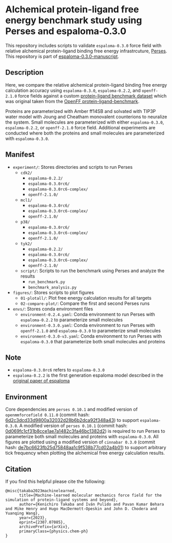 # Alchemical protein-ligand free energy benchmark study using Perses and espaloma-0.3.0
This repository includes scripts to validate `espaloma-0.3.0` force field with relative alchemical protein-ligand binding free energy infrastrcuture, [Perses](https://github.com/choderalab/perses). This repository is part of [espaloma-0.3.0-manuscript](https://github.com/choderalab/espaloma-0.3.0-manuscript).

## Description
Here, we compare the relative alchemical protein-ligand binding free energy calculation accuracy using `espaloma-0.3.0`, `espaloma-0.2.2`, and `openff-2.1.0` force fields against a custom [protein-ligand benchmark dataset](https://github.com/kntkb/protein-ligand-benchmark-custom) which was original taken from the [OpenFF protein-ligand-benchmark](https://github.com/openforcefield/protein-ligand-benchmark). 

Proteins are parameterized with Amber ff14SB and solvated with TIP3P water model with Joung and Cheatham monovalent counterions to neuralize the system. Small molecules are parameterized with either `espaloma-0.3.0`, `espaloma-0.2.2`, or `openff-2.1.0` force field. Additional experiments are conducted where both the proteins and small molecules are parameterized with `espaloma-0.3.0`.


## Manifest
- `experiment/`: Stores directories and scripts to run Perses
    - `cdk2/`
        - `espaloma-0.2.2/`
        - `espaloma-0.3.0rc6/`
        - `espaloma-0.3.0rc6-complex/`
        - `openff-2.1.0/`
    - `mcl1/`
        - `espaloma-0.3.0rc6/`
        - `espaloma-0.3.0rc6-complex/`
        - `openff-2.1.0/`
    - `p38/`
        - `espaloma-0.3.0rc6/`
        - `espaloma-0.3.0rc6-complex/`
        - `openff-2.1.0/`
    - `tyk2/`
        - `espaloma-0.2.2/`
        - `espaloma-0.3.0rc6/`
        - `espaloma-0.3.0rc6-complex/`
        - `openff-2.1.0/`
    - `script/`: Scripts to run the benchmark using Perses and analyze the results
        - `run_benchmark.py`
        - `benchmark_analysis.py`
- `figures/`: Stores scripts to plot figures
    - `01-plotall/`: Plot free energy calculation results for all targets
    - `02-compare-plot/`: Compare the first and second Perses runs
- `envs/`: Stores conda environment files
    - `environment-0.2.4.yaml`: Conda environment to run Perses with `espaloma-0.2.2` to parameterize small molecules
    - `environment-0.3.0.yaml`: Conda environment to run Perses with `openff-2.1.0` and `espaloma-0.3.0` to parameterize small molecules
    - `environment-0.3.0-v3.yaml`: Conda environment to run Perses with `espaloma-0.3.0` that parameterize both small molecules and proteins

## Note
- `espaloma-0.3.0rc6` refers to `espaloma-0.3.0`
- `espaloma-0.2.2` is the first generation espaloma model described in the [original paper of espaloma](https://pubs.rsc.org/en/content/articlelanding/2022/sc/d2sc02739a)

## Environment
Core dependencies are `perses 0.10.1` and modified version of `openmmforcefield 0.11.0` (commit hash: [6d2c3dcd33d9800a32032d28b6b2dca92f348a43](https://github.com/kntkb/openmmforcefields/tree/6d2c3dcd33d9800a32032d28b6b2dca92f348a43)) to support `espaloma-0.3.0`. A modified version of `perses 0.10.1` (commit hash: [0d069fc1cf31b8cce1ae7a1482c3fa46bc1382d2](https://github.com/kntkb/perses/tree/0d069fc1cf31b8cce1ae7a1482c3fa46bc1382d2)) is required to run Perses to parameterize both small molecules and proteins with `espaloma-0.3.0`.
All figures are plotted using a modified version of `cinnabar 0.3.0` (commit hash: [de7bc6623fb25d75848aa1c9f538b77cd02a4b01](https://github.com/kntkb/cinnabar/tree/de7bc6623fb25d75848aa1c9f538b77cd02a4b01)) to support arbitrary tick frequency when plotting the alchemical free energy calculation results.

## Citation
If you find this helpful please cite the following:

```
@misc{takaba2023machinelearned,
      title={Machine-learned molecular mechanics force field for the simulation of protein-ligand systems and beyond}, 
      author={Kenichiro Takaba and Iván Pulido and Pavan Kumar Behara and Mike Henry and Hugo MacDermott-Opeskin and John D. Chodera and Yuanqing Wang},
      year={2023},
      eprint={2307.07085},
      archivePrefix={arXiv},
      primaryClass={physics.chem-ph}
}
```